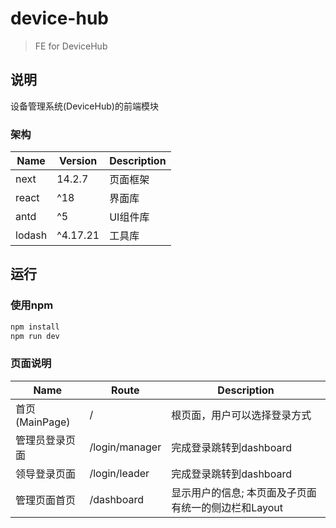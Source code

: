# device-hub
> FE for DeviceHub
## 说明
设备管理系统(DeviceHub)的前端模块
### 架构
|Name|Version|Description|
|---|---|---|
|next|14.2.7|页面框架|
|react|^18|界面库|
|antd|^5|UI组件库|
|lodash|^4.17.21|工具库|
## 运行
### 使用npm
```bash
npm install
npm run dev
```
### 页面说明
|Name|Route|Description|
|---|---|---|
|首页(MainPage)|/|根页面，用户可以选择登录方式|
|管理员登录页面|/login/manager|完成登录跳转到dashboard|
|领导登录页面|/login/leader|完成登录跳转到dashboard|
|管理页面首页|/dashboard|显示用户的信息; 本页面及子页面有统一的侧边栏和Layout|